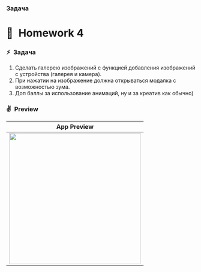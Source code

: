 # 

### Задача

# 💖&ensp;Homework 4

### ⚡&ensp;Задача

1. Сделать галерею изображений с функцией добавления изображений с устройства (галерея и камера).
2. При нажатии на изображение должна открываться модалка с возможностью зума.
3. Доп баллы за использование анимаций, ну и за креатив как обычно)


### ✌&ensp;Preview

|              App Preview             |                
| :----------------------------------: | 
| <img src="hw4.gif" width="350"></a> | 

